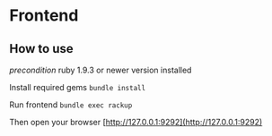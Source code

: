 # Frontend

## How to use

*precondition* ruby 1.9.3 or newer version installed

Install required gems
`bundle install`

Run frontend
`bundle exec rackup`

Then open your browser [http://127.0.0.1:9292](http://127.0.0.1:9292)
